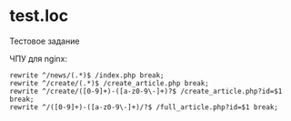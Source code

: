 # test.loc
Тестовое задание

ЧПУ для nginx: 

    rewrite ^/news/(.*)$ /index.php break;
    rewrite ^/create/(.*)$ /create_article.php break;     
    rewrite ^/create/([0-9]+)-([a-z0-9\-]+)?$ /create_article.php?id=$1 break;
    rewrite ^/([0-9]+)-([a-z0-9\-]+)/?$ /full_article.php?id=$1 break;
